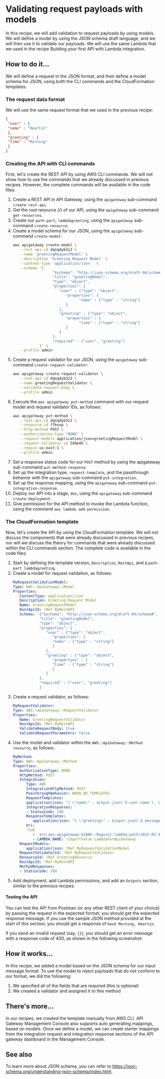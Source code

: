 # Validating request payloads with models
In this recipe, we will add validation to request payloads by using models. We will define a model by using the JSON schema draft language, and we will then use it to validate our payloads. We will use the same Lambda that we used in the recipe Building your first API with Lambda integration. 


## How to do it...
We will define a request in the JSON format, and then define a model schema for JSON, using both the CLI commands and the CloudFormation templates.

### The request data format
We will use the same request format that we used in the previous recipe:
```json
{
 "user" : {
 "name" : "Heartin"
 },
 "greeting" : {
 "time" : "Morning"
 }
}
```
### Creating the API with CLI commands
First, let's create the REST API by using AWS CLI commands. We will not show how to use the commands that we already discussed in previous recipes. However, the complete commands will be available in the code files:
1. Create a REST API in API Gateway, using the `apigateway` sub-command `create-rest-api`.
2. Get the root resource (/) of our API, using the `apigateway` sub-command `get-resources`.
3. Create our `path-part`, `lambdagreeting`, using the `apigateway` sub-command `create-resource`.
4. Create a model schema for our JSON, using the `apigateway` sub-command `create-model`:
   ```bash
   aws apigateway create-model \
      --rest-api-id dqnqdyb3z2 \
      --name 'greetingRequestModel' \
      --description 'Greeting Request Model' \
      --content-type 'application/json'  \
      --schema '{
                     "$schema": "http://json-schema.org/draft-04/schema#",
                     "title": "greetingModel",
                     "type": "object",
                     "properties": {
                        "user" : {"type": "object",
                           "properties": {
                                 "name" : {"type" : "string"}
                           }
                        },
                        "greeting" : {"type": "object",
                           "properties" : {
                                 "time" : {"type" : "string"}
                           }
                        }
                     },
                     "required" : ["user", "greeting"]
               }' \
      --profile admin   
   ```
5. Create a request validator for our JSON, using the `apigateway` sub-command `create-request-validator`:
   ```bash
   aws apigateway create-request-validator \
      --rest-api-id dqnqdyb3z2 \
      --name greetingRequestValidator \
      --validate-request-body \
      --profile admin
   ```
6. Execute the `aws apigateway put-method` command with our request model and request validator IDs, as follows:
   ```bash
   aws apigateway put-method \
      --rest-api-id dqnqdyb3z2 \
      --resource-id ffknxp \
      --http-method POST \
      --authorization-type "NONE" \
      --request-models application/json=greetingRequestModel \
      --request-validator-id 549e4h \
      --region us-east-1 \
      --profile admin
   ```
7. Set a response status code for our `POST` method by using the apigateway sub-command `put-method-response`.
8. Set up the integration type, `request-template`, and the passthrough behavior with the `apigateway` sub-command `put-integration`.
9. Set up the response mapping, using the `apigateway` sub-command `put-integration-response`.
10. Deploy our API into a stage, `dev`, using the `apigateway` sub-command `create-deployment`.
11. Give permission for the API method to invoke the Lambda function, using the command `aws lambda add-permission`.

### The CloudFormation template
Now, let's create the API by using the CloudFormation template. We will not discuss the components that were already discussed in previous recipes, nor will we discuss the theory for commands that were already discussed within the CLI commands section. The complete code is available in the code files:
1. Start by defining the template version, `Description`, `RestApi`, and a `path-part lambdagreeting`.
2. Create a model for request validation, as follows:
   ```yaml
   MyRequestValidationModel:
   Type: AWS::ApiGateway::Model
   Properties:
      ContentType: application/json
      Description: Greeting Request Model
      Name: GreetingRequestModel
      RestApiId: !Ref MyRestAPI
      Schema: '{"$schema": "http://json-schema.org/draft-04/schema#",
               "title": "greetingModel",
               "type": "object",
               "properties": {
                  "user" : {"type": "object",
                     "properties": {
                     "name" : {"type" : "string"}
                     }
                  },
                  "greeting" : {"type": "object",
                     "properties" : {
                     "time" : {"type" : "string"}
                     }
                  }
               },
               "required" : ["user", "greeting"]
               }'
   ```
3. Create a request validator, as follows:
   ```yaml
   MyRequestValidator:
   Type: AWS::ApiGateway::RequestValidator
   Properties:
      Name: GreetingRequestValidator
      RestApiId: !Ref MyRestAPI
      ValidateRequestBody: true
      ValidateRequestParameters: false
   ```
4. Use the model and validator within the `AWS::ApiGateway::Method resource`, as follows:
   ```yaml
   MyMethod:
   Type: AWS::ApiGateway::Method
   Properties:
      AuthorizationType: NONE
      HttpMethod: POST
      Integration:
         Type: AWS
         IntegrationHttpMethod: POST
         PassthroughBehavior: WHEN_NO_TEMPLATES
         RequestTemplates:
         application/json: "{ \"name\" : $input.json('$.user.name'), \"time\": $input.json('$.greeting.time') }"
         IntegrationResponses:
         - StatusCode: 200
         ResponseTemplates:
            application/json: "{ \"greeting\" : $input.json('$.message')}"
         Uri:
         !Sub
            - 'arn:aws:apigateway:${AWS::Region}:lambda:path/2015-03-31/functions/arn:aws:lambda:us-east-1:${AWS::AccountId}:function:${LAMBDA_NAME}/invocations'
            - LAMBDA_NAME: !ImportValue LambdaForApiGateway
      RequestModels:
         application/json: !Ref MyRequestValidationModel
      RequestValidatorId: !Ref MyRequestValidator
      ResourceId: !Ref GreetingResource
      RestApiId: !Ref MyRestAPI
      MethodResponses:
      - StatusCode: 200
   ```
5. Add deployment, add Lambda permissions, and add an `Outputs` section, similar to the previous recipes.

#### Testing the API
You can test the API from Postman (or any other REST client of your choice) by passing the request in the expected format; you should get the expected response message. If you use the sample JSON method provided at the start of this section, you should get a response of `Good Morning, Heartin`.

If you send an invalid request (say, `{}`), you should get an error message with a response code of 400, as shown in the following screenshot:


## How it works...
In this recipe, we added a model based on the JSON schema for our input message format. To use the model to reject payloads that do not conform to our format, we did the following:
1. We specified all of the fields that are required (this is optional)
2. We created a validator and assigned it to this method

## There's more...
In our recipes, we created the template manually from AWS CLI. API Gateway Management Console also supports auto generating mappings, based on models. Once we define a model, we can create starter mappings from the integration request and integration response sections of the API gateway dashboard in the Management Console.

## See also
To learn more about JSON schema, you can refer to https://json-schema.org/understanding-json-schema/index.html.